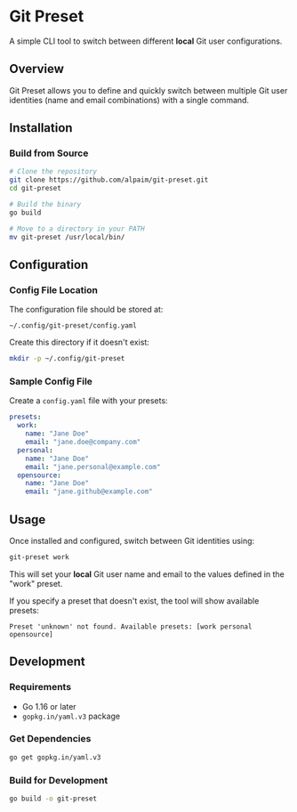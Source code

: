 # Git Preset

A simple CLI tool to switch between different **local** Git user configurations.

## Overview

Git Preset allows you to define and quickly switch between multiple Git user identities (name and email combinations) with a single command.

## Installation

### Build from Source

```bash
# Clone the repository
git clone https://github.com/alpaim/git-preset.git
cd git-preset

# Build the binary
go build

# Move to a directory in your PATH
mv git-preset /usr/local/bin/
```

## Configuration

### Config File Location

The configuration file should be stored at:

```
~/.config/git-preset/config.yaml
```

Create this directory if it doesn't exist:

```bash
mkdir -p ~/.config/git-preset
```

### Sample Config File

Create a `config.yaml` file with your presets:

```yaml
presets:
  work:
    name: "Jane Doe"
    email: "jane.doe@company.com"
  personal:
    name: "Jane Doe"
    email: "jane.personal@example.com"
  opensource:
    name: "Jane Doe"
    email: "jane.github@example.com"
```

## Usage

Once installed and configured, switch between Git identities using:

```bash
git-preset work
```

This will set your **local** Git user name and email to the values defined in the "work" preset.

If you specify a preset that doesn't exist, the tool will show available presets:

```
Preset 'unknown' not found. Available presets: [work personal opensource]
```

## Development

### Requirements

- Go 1.16 or later
- `gopkg.in/yaml.v3` package

### Get Dependencies

```bash
go get gopkg.in/yaml.v3
```

### Build for Development

```bash
go build -o git-preset
```